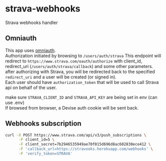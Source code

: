 # strava-webhooks

Strava webhooks handler

## Omniauth

This app uses [omniauth](https://github.com/omniauth/omniauth).  
Authorization initiated by browsing to `/users/auth/strava`
This endpoint will redirect to `https://www.strava.com/oauth/authorize` with client_id, redirect_uri (`/users/auth/strava/callback`) and some other parameters.  
after authorizing with Strava, you will be redirected back to the specified `redirect_uri` and a user will be created (or signed in).  
Each user should have `authorization_token` that will be used to call Strava api on behalf of the user.
  
make sure `STRAVA_CLIENT_ID` and `STRAVA_API_KEY` are being set in env (can use .env)  
If browsed from browser, a Devise auth cookie will be sent back.

## Webhooks subscription

```bash
curl -X POST https://www.strava.com/api/v3/push_subscriptions \
      -F client_id=5 \
      -F client_secret=7b2946535949ae70f015d696d8ac602830ece412 \
      -F 'callback_url=https://stravooks.herokuapp.com/webhooks' \
      -F 'verify_token=STRAVA'
```